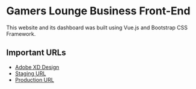 # Gamers Lounge Business Front-End

This website and its dashboard was built using Vue.js and Bootstrap CSS Framework.

## Important URLs

- [Adobe XD Design](https://xd.adobe.com/view/fbcaaca1-fedd-4e48-b237-8a7c7ff1aab9-ae99/grid/)
- [Staging URL](https://gamers-lounge-business.netlify.app)
- [Production URL](https://gamersloungeme.com)
